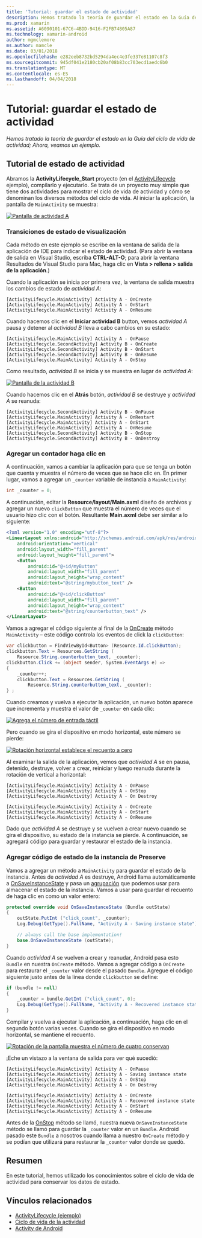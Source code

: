 ```yaml
---
title: 'Tutorial: guardar el estado de actividad'
description: Hemos tratado la teoría de guardar el estado en la Guía del ciclo de vida de actividad; Ahora, veamos un ejemplo.
ms.prod: xamarin
ms.assetid: A6090101-67C6-4BDD-9416-F2FB74805A87
ms.technology: xamarin-android
author: mgmclemore
ms.author: mamcle
ms.date: 03/01/2018
ms.openlocfilehash: e282eeb8732bd5294da4ec4e3fe337e81107c8f3
ms.sourcegitcommit: 945df041e2180cb20af08b83cc703ecd1aedc6b0
ms.translationtype: MT
ms.contentlocale: es-ES
ms.lasthandoff: 04/04/2018
---
```

# <a name="walkthrough---saving-the-activity-state"></a>Tutorial: guardar el estado de actividad

_Hemos tratado la teoría de guardar el estado en la Guía del ciclo de vida de actividad; Ahora, veamos un ejemplo._

## <a name="activity-state-walkthrough"></a>Tutorial de estado de actividad

Abramos la **ActivityLifecycle_Start** proyecto (en el [ActivityLifecycle](https://developer.xamarin.com/samples/monodroid/ActivityLifecycle) ejemplo), compilarlo y ejecutarlo. Se trata de un proyecto muy simple que tiene dos actividades para mostrar el ciclo de vida de actividad y cómo se denominan los diversos métodos del ciclo de vida. Al iniciar la aplicación, la pantalla de `MainActivity` se muestra: 

[![Pantalla de actividad A](saving-state-images/01-activity-a-sml.png)](saving-state-images/01-activity-a.png#lightbox)

### <a name="viewing-state-transitions"></a>Transiciones de estado de visualización

Cada método en este ejemplo se escribe en la ventana de salida de la aplicación de IDE para indicar el estado de actividad. (Para abrir la ventana de salida en Visual Studio, escriba **CTRL-ALT-O**; para abrir la ventana Resultados de Visual Studio para Mac, haga clic en **Vista > rellena > salida de la aplicación**.)

Cuando la aplicación se inicia por primera vez, la ventana de salida muestra los cambios de estado de *actividad A*: 

```shell
[ActivityLifecycle.MainActivity] Activity A - OnCreate
[ActivityLifecycle.MainActivity] Activity A - OnStart
[ActivityLifecycle.MainActivity] Activity A - OnResume
```

Cuando hacemos clic en el **Iniciar actividad B** button, vemos *actividad A* pausa y detener al *actividad B* lleva a cabo cambios en su estado: 

```shell
[ActivityLifecycle.MainActivity] Activity A - OnPause
[ActivityLifecycle.SecondActivity] Activity B - OnCreate
[ActivityLifecycle.SecondActivity] Activity B - OnStart
[ActivityLifecycle.SecondActivity] Activity B - OnResume
[ActivityLifecycle.MainActivity] Activity A - OnStop
```

Como resultado, *actividad B* se inicia y se muestra en lugar de *actividad A*: 

[![Pantalla de la actividad B](saving-state-images/02-activity-b-sml.png)](saving-state-images/02-activity-b.png#lightbox)

Cuando hacemos clic en el **Atrás** botón, *actividad B* se destruye y *actividad A* se reanuda: 

```shell
[ActivityLifecycle.SecondActivity] Activity B - OnPause
[ActivityLifecycle.MainActivity] Activity A - OnRestart
[ActivityLifecycle.MainActivity] Activity A - OnStart
[ActivityLifecycle.MainActivity] Activity A - OnResume
[ActivityLifecycle.SecondActivity] Activity B - OnStop
[ActivityLifecycle.SecondActivity] Activity B - OnDestroy
```
### <a name="adding-a-click-counter"></a>Agregar un contador haga clic en

A continuación, vamos a cambiar la aplicación para que se tenga un botón que cuenta y muestra el número de veces que se hace clic en. En primer lugar, vamos a agregar un `_counter` variable de instancia a `MainActivity`:

```csharp
int _counter = 0;
```

A continuación, editar la **Resource/layout/Main.axml** diseño de archivos y agregar un nuevo `clickButton` que muestra el número de veces que el usuario hizo clic con el botón. Resultante **Main.axml** debe ser similar a lo siguiente: 

```xml
<?xml version="1.0" encoding="utf-8"?>
<LinearLayout xmlns:android="http://schemas.android.com/apk/res/android"
    android:orientation="vertical"
    android:layout_width="fill_parent"
    android:layout_height="fill_parent">
    <Button
        android:id="@+id/myButton"
        android:layout_width="fill_parent"
        android:layout_height="wrap_content"
        android:text="@string/mybutton_text" />
    <Button
        android:id="@+id/clickButton"
        android:layout_width="fill_parent"
        android:layout_height="wrap_content"
        android:text="@string/counterbutton_text" />
</LinearLayout>
```

Vamos a agregar el código siguiente al final de la [OnCreate](https://developer.xamarin.com/api/member/Android.App.Activity.OnCreate/p/Android.OS.Bundle/) método `MainActivity` &ndash; este código controla los eventos de click la `clickButton`:

```csharp
var clickbutton = FindViewById<Button> (Resource.Id.clickButton);
clickbutton.Text = Resources.GetString (
    Resource.String.counterbutton_text, _counter);
clickbutton.Click += (object sender, System.EventArgs e) =>
{
    _counter++;
    clickbutton.Text = Resources.GetString (
        Resource.String.counterbutton_text, _counter);
} ;
```

Cuando creamos y vuelva a ejecutar la aplicación, un nuevo botón aparece que incrementa y muestra el valor de `_counter` en cada clic:

[![Agrega el número de entrada táctil](saving-state-images/03-touched-sml.png)](saving-state-images/03-touched.png#lightbox)

Pero cuando se gira el dispositivo en modo horizontal, este número se pierde:

[![Rotación horizontal establece el recuento a cero](saving-state-images/05-rotate-nosave-sml.png)](saving-state-images/05-rotate-nosave.png#lightbox)

Al examinar la salida de la aplicación, vemos que *actividad A* se en pausa, detenido, destruye, volver a crear, reiniciar y luego reanuda durante la rotación de vertical a horizontal: 

```shell
[ActivityLifecycle.MainActivity] Activity A - OnPause
[ActivityLifecycle.MainActivity] Activity A - OnStop
[ActivityLifecycle.MainActivity] Activity A - On Destroy

[ActivityLifecycle.MainActivity] Activity A - OnCreate
[ActivityLifecycle.MainActivity] Activity A - OnStart
[ActivityLifecycle.MainActivity] Activity A - OnResume
```

Dado que *actividad A* se destruye y se vuelven a crear nuevo cuando se gira el dispositivo, su estado de la instancia se pierde. A continuación, se agregará código para guardar y restaurar el estado de la instancia.

### <a name="adding-code-to-preserve-instance-state"></a>Agregar código de estado de la instancia de Preserve

Vamos a agregar un método a `MainActivity` para guardar el estado de la instancia. Antes de *actividad A* es destruye, Android llama automáticamente a [OnSaveInstanceState](https://developer.xamarin.com/api/member/Android.App.Activity.OnSaveInstanceState/p/Android.OS.Bundle/) y pasa un [agrupación](https://developer.xamarin.com/api/type/Android.OS.Bundle/) que podemos usar para almacenar el estado de la instancia. Vamos a usar para guardar el recuento de haga clic en como un valor entero:

```csharp
protected override void OnSaveInstanceState (Bundle outState)
{
    outState.PutInt ("click_count", _counter);
    Log.Debug(GetType().FullName, "Activity A - Saving instance state");

    // always call the base implementation!
    base.OnSaveInstanceState (outState);    
}
```

Cuando *actividad A* se vuelven a crear y reanudar, Android pasa esto `Bundle` en nuestra `OnCreate` método. Vamos a agregar código a `OnCreate` para restaurar el `_counter` valor desde el pasado `Bundle`. Agregue el código siguiente justo antes de la línea donde `clickbutton` se define: 

```csharp
if (bundle != null)
{
    _counter = bundle.GetInt ("click_count", 0);
    Log.Debug(GetType().FullName, "Activity A - Recovered instance state");
}
```

Compilar y vuelva a ejecutar la aplicación, a continuación, haga clic en el segundo botón varias veces. Cuando se gira el dispositivo en modo horizontal, se mantiene el recuento.

[![Rotación de la pantalla muestra el número de cuatro conservan](saving-state-images/06-rotate-save-sml.png)](saving-state-images/06-rotate-save.png#lightbox)


¡Eche un vistazo a la ventana de salida para ver qué sucedió:
    
```shell
[ActivityLifecycle.MainActivity] Activity A - OnPause
[ActivityLifecycle.MainActivity] Activity A - Saving instance state
[ActivityLifecycle.MainActivity] Activity A - OnStop
[ActivityLifecycle.MainActivity] Activity A - On Destroy

[ActivityLifecycle.MainActivity] Activity A - OnCreate
[ActivityLifecycle.MainActivity] Activity A - Recovered instance state
[ActivityLifecycle.MainActivity] Activity A - OnStart
[ActivityLifecycle.MainActivity] Activity A - OnResume
``` 

Antes de la [OnStop](https://developer.xamarin.com/api/member/Android.App.Activity.OnStop/) método se llamó, nuestra nueva `OnSaveInstanceState` método se llamó para guardar la `_counter` valor en un `Bundle`. Android pasado este `Bundle` a nosotros cuando llama a nuestro `OnCreate` método y se podían que utilizará para restaurar la `_counter` valor donde se quedó.


## <a name="summary"></a>Resumen

En este tutorial, hemos utilizado los conocimientos sobre el ciclo de vida de actividad para conservar los datos de estado. 



## <a name="related-links"></a>Vínculos relacionados

- [ActivityLifecycle (ejemplo)](https://developer.xamarin.com/samples/monodroid/ActivityLifecycle)
- [Ciclo de vida de la actividad](~/android/app-fundamentals/activity-lifecycle/index.md)
- [Activity de Android](https://developer.xamarin.com/api/type/Android.App.Activity/)
